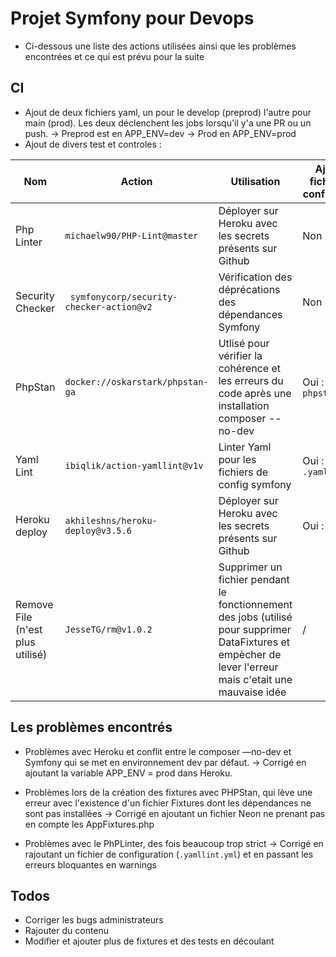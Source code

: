 # Projet Symfony pour Devops
  - Ci-dessous une liste des actions utilisées ainsi que les problèmes encontrées et ce qui est prévu pour la suite
## CI

  - Ajout de deux fichiers yaml, un pour le develop (preprod) l'autre pour main (prod). Les deux déclenchent les jobs lorsqu'il y'a une PR ou un push.
  -> Preprod est en APP_ENV=dev
  -> Prod en APP_ENV=prod
  - Ajout de divers test et controles :

  | Nom | Action | Utilisation | Ajout de fichiers de configuration |
| ------ | ------ | ------ | ----- |
|Php Linter| ``` michaelw90/PHP-Lint@master ``` | Déployer sur Heroku avec les secrets présents sur Github | Non |
|Security Checker | ``` symfonycorp/security-checker-action@v2``` | Vérification des déprécations des dépendances Symfony | Non |
|PhpStan| ```docker://oskarstark/phpstan-ga``` | Utlisé pour vérifier la cohérence et les erreurs du code après une installation composer --no-dev | Oui : ```phpstan.neon```|
|Yaml Lint| ```ibiqlik/action-yamllint@v1v``` | Linter Yaml pour les fichiers de config symfony | Oui : ```.yamllint.yml```|
|Heroku deploy| ```akhileshns/heroku-deploy@v3.5.6``` | Déployer sur Heroku avec les secrets présents sur Github | Oui : ```Procfile```|
| Remove File (n'est plus utilisé) | ```JesseTG/rm@v1.0.2``` | Supprimer un fichier pendant le fonctionnement des jobs (utilisé pour supprimer DataFixtures et empècher de lever l'erreur mais c'etait une mauvaise idée | / |

## Les problèmes encontrés

  - Problèmes avec Heroku et conflit entre le composer —no-dev et Symfony qui se met en environnement dev par défaut. 
  -> Corrigé en ajoutant la variable APP_ENV = prod dans Heroku.
  
  - Problèmes lors de la création des fixtures avec PHPStan, qui lève une erreur avec l'existence d'un fichier Fixtures dont les dépendances ne sont pas installées 
  -> Corrigé en ajoutant un fichier Neon ne prenant pas en compte les AppFixtures.php
  
  - Problèmes avec le PhPLinter, des fois beaucoup trop strict 
  -> Corrigé en rajoutant un fichier de configuration (```.yamllint.yml```) et en passant les erreurs bloquantes en warnings

## Todos

  - Corriger les bugs administrateurs
  - Rajouter du contenu
  - Modifier et ajouter plus de fixtures et des tests en découlant
